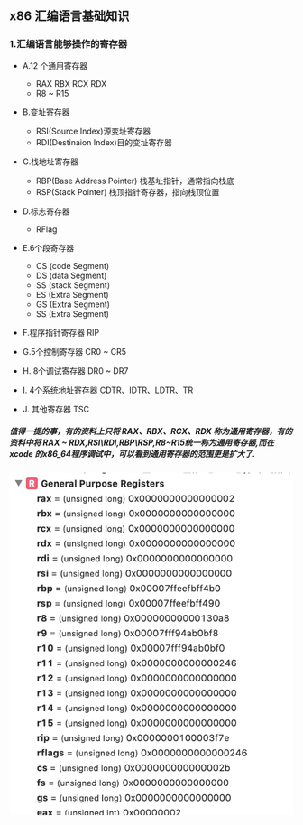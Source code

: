 ## x86 汇编语言基础知识

### 1.汇编语言能够操作的寄存器
  
- A.12 个通用寄存器
  - RAX RBX RCX RDX 
  - R8 ~ R15
- B.变址寄存器 
  - RSI(Source Index)源变址寄存器
  - RDI(Destinaion Index)目的变址寄存器
- C.栈地址寄存器
  - RBP(Base Address Pointer) 栈基址指针，通常指向栈底
  - RSP(Stack Pointer) 栈顶指针寄存器，指向栈顶位置

- D.标志寄存器
  - RFlag 

- E.6个段寄存器
  - CS (code Segment)
  - DS (data Segment)
  - SS (stack Segment)
  - ES (Extra Segment)
  - GS (Extra Segment)
  - SS (Extra Segment)
- F.程序指针寄存器
  RIP
- G.5个控制寄存器 CR0 ~ CR5
- H. 8个调试寄存器 DR0 ~ DR7
- I. 4个系统地址寄存器 CDTR、IDTR、LDTR、TR
- J. 其他寄存器 TSC

##### 值得一提的事，有的资料上只将 RAX、RBX、RCX、RDX 称为通用寄存器，有的资料中将 RAX ~ RDX,RSI\RDI,RBP\RSP,R8~R15统一称为通用寄存器,而在 xcode 的x86_64程序调试中，可以看到通用寄存器的范围更是扩大了.
![avatar](./img/1.png)
